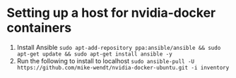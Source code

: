 # Setting up a host for nvidia-docker containers

1. Install Ansible
 `sudo apt-add-repository ppa:ansible/ansible && sudo apt-get update && sudo apt-get install ansible -y`
2. Run the following to install to localhost
 `sudo ansible-pull -U https://github.com/mike-wendt/nvidia-docker-ubuntu.git -i inventory`
